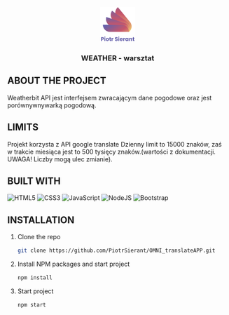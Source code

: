 <div align="center">
    <img src="https://github.com/PiotrSierant/portfolioWeb/blob/master/public/images/logo_darkblue.svg" alt="Logo" width="80" height="80">
    
<h3 align="center">WEATHER - warsztat</h3>

</div>

## ABOUT THE PROJECT

Weatherbit API jest interfejsem zwracającym dane pogodowe oraz jest porównywnywarką pogodową.

## LIMITS

Projekt korzysta z API google translate
Dzienny limit to 15000 znaków, zaś w trakcie miesiąca jest to 500 tysięcy znaków.(wartości z dokumentacji. UWAGA! Liczby mogą ulec zmianie).

## BUILT WITH

![HTML5](https://img.shields.io/badge/html5-%23E34F26.svg?style=for-the-badge&logo=html5&logoColor=white)
![CSS3](https://img.shields.io/badge/css3-%231572B6.svg?style=for-the-badge&logo=css3&logoColor=white)
![JavaScript](https://img.shields.io/badge/javascript-%23323330.svg?style=for-the-badge&logo=javascript&logoColor=%23F7DF1E)
![NodeJS](https://img.shields.io/badge/node.js-6DA55F?style=for-the-badge&logo=node.js&logoColor=white)
![Bootstrap](https://img.shields.io/badge/bootstrap-%23563D7C.svg?style=for-the-badge&logo=bootstrap&logoColor=white)

## INSTALLATION

1. Clone the repo
   ```sh
   git clone https://github.com/PiotrSierant/OMNI_translateAPP.git
   ```
2. Install NPM packages and start project

   ```sh
   npm install
   ```

3. Start project
   ```sh
   npm start
   ```
